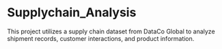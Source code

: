 # Supplychain_Analysis
This project utilizes a supply chain dataset from DataCo Global to analyze shipment records, customer interactions, and product information.
